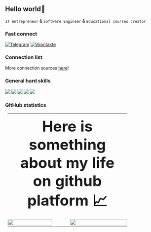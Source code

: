 ## Hello world👋

`IT entrepreneur` & `Software Engineer` & `Educational courses creator`

### Fast connect

[![Telegram](https://img.shields.io/badge/-Telegram-090909?style=for-the-badge&logo=telegram&logoColor=27A0D9)](https://t.me/JUSSIAR)
[![Vkontakte](https://img.shields.io/badge/-Vkontakte-090909?style=for-the-badge&logo=Vk&logoColor=4F7DB3)](https://vk.com/jussiar)

### Connection list 

More connection sources [here](./connection.md)!

### General hard skills

![](https://img.shields.io/badge/Code-JavaScript-informational?style=flat&logo=JavaScript&logoColor=white)
![](https://img.shields.io/badge/Code-TypeScript-informational?style=flat&logo=TypeScript&logoColor=white)
![](https://img.shields.io/badge/Code-Python-informational?style=flat&logo=python&logoColor=white)
![](https://img.shields.io/badge/DevOps-docker-informational?style=flat&logo=docker&logoColor=white)
![](https://img.shields.io/badge/DevOps-k8s-informational?style=flat&logo=kubernetes&logoColor=white)

### GitHub statistics

<table style="width: 80%; border-radius: 10px" >
<th colspan="2" style="font-size: 48px">
   Here is something about my life on github platform 📈
</th>
<tr>
<td>
    <img
        width="88%"
        src="https://github-readme-stats.vercel.app/api/top-langs/?username=JUSSIAR&count_private=true&langs_count=10&hide=html&layout=compact&hide_title=true&theme=chartreuse-dark"
    >
</td>
<td>
    <img
        width="100%"
        src="https://github-readme-stats.vercel.app/api?username=JUSSIAR&count_private=true&hide=html&show_icons=true&hide_title=true&theme=chartreuse-dark"
    >
</td>
</tr>
</table>
